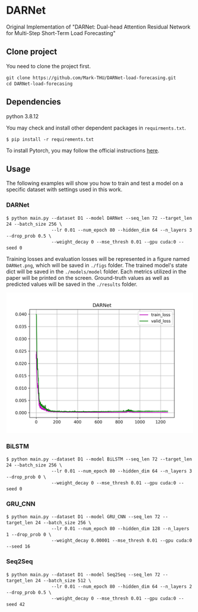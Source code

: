 # DARNet
Original Implementation of "DARNet: Dual-head Attention Residual
Network for Multi-Step Short-Term Load Forecasting"

## Clone project
You need to clone the project first.
```
git clone https://github.com/Mark-THU/DARNet-load-forecasing.git
cd DARNet-load-forecasing
```
## Dependencies
python 3.8.12

You may check and install other dependent packages in `requirments.txt`.
```
$ pip install -r requirements.txt
```
To install Pytorch, you may follow the official instructions [here](https://pytorch.org/).  
## Usage
The following examples will show you how to train and test a model
on a specific dataset with settings used in this work.

### DARNet
```
$ python main.py --dataset D1 --model DARNet --seq_len 72 --target_len 24 --batch_size 256 \
                 --lr 0.01 --num_epoch 80 --hidden_dim 64 --n_layers 3 --drop_prob 0.5 \
                 --weight_decay 0 --mse_thresh 0.01 --gpu cuda:0 --seed 0
```
Training losses and evaluation losses will be represented in a figure named `DARNet.png`, which will be saved in `./figs` folder.
The trained model's state dict will be saved in the `./models/model` folder. Each metrics utilized in the paper will be printed on
the screen. Ground-truth values as well as predicted values will be saved in the `./results` folder. 

![DARNet](./figs/DARNet.png)

### BiLSTM
```
$ python main.py --dataset D1 --model BiLSTM --seq_len 72 --target_len 24 --batch_size 256 \
                 --lr 0.01 --num_epoch 80 --hidden_dim 64 --n_layers 3 --drop_prob 0 \
                 --weight_decay 0 --mse_thresh 0.01 --gpu cuda:0 --seed 0
```

### GRU_CNN
```
$ python main.py --dataset D1 --model GRU_CNN --seq_len 72 --target_len 24 --batch_size 256 \
                 --lr 0.01 --num_epoch 80 --hidden_dim 128 --n_layers 1 --drop_prob 0 \
                 --weight_decay 0.00001 --mse_thresh 0.01 --gpu cuda:0 --seed 16
```

### Seq2Seq
```
$ python main.py --dataset D1 --model Seq2Seq --seq_len 72 --target_len 24 --batch_size 512 \
                 --lr 0.01 --num_epoch 80 --hidden_dim 64 --n_layers 2 --drop_prob 0.5 \
                 --weight_decay 0 --mse_thresh 0.01 --gpu cuda:0 --seed 42
```
